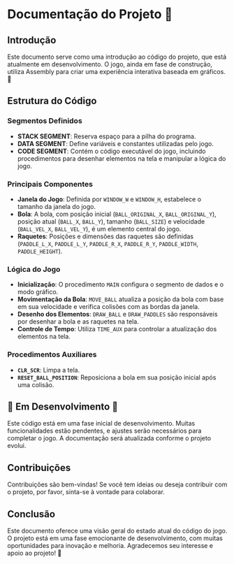 # Documentação do Projeto 🚧

## Introdução
Este documento serve como uma introdução ao código do projeto, que está atualmente em desenvolvimento. O jogo, ainda em fase de construção, utiliza Assembly para criar uma experiência interativa baseada em gráficos. 🚧

## Estrutura do Código

### Segmentos Definidos
- **STACK SEGMENT**: Reserva espaço para a pilha do programa.
- **DATA SEGMENT**: Define variáveis e constantes utilizadas pelo jogo.
- **CODE SEGMENT**: Contém o código executável do jogo, incluindo procedimentos para desenhar elementos na tela e manipular a lógica do jogo.

### Principais Componentes
- **Janela do Jogo**: Definida por `WINDOW_W` e `WINDOW_H`, estabelece o tamanho da janela do jogo.
- **Bola**: A bola, com posição inicial (`BALL_ORIGINAL_X`, `BALL_ORIGINAL_Y`), posição atual (`BALL_X`, `BALL_Y`), tamanho (`BALL_SIZE`) e velocidade (`BALL_VEL_X`, `BALL_VEL_Y`), é um elemento central do jogo.
- **Raquetes**: Posições e dimensões das raquetes são definidas (`PADDLE_L_X`, `PADDLE_L_Y`, `PADDLE_R_X`, `PADDLE_R_Y`, `PADDLE_WIDTH`, `PADDLE_HEIGHT`).

### Lógica do Jogo
- **Inicialização**: O procedimento `MAIN` configura o segmento de dados e o modo gráfico.
- **Movimentação da Bola**: `MOVE_BALL` atualiza a posição da bola com base em sua velocidade e verifica colisões com as bordas da janela.
- **Desenho dos Elementos**: `DRAW_BALL` e `DRAW_PADDLES` são responsáveis por desenhar a bola e as raquetes na tela.
- **Controle de Tempo**: Utiliza `TIME_AUX` para controlar a atualização dos elementos na tela.

### Procedimentos Auxiliares
- **`CLR_SCR`**: Limpa a tela.
- **`RESET_BALL_POSITION`**: Reposiciona a bola em sua posição inicial após uma colisão.

## 🚧 Em Desenvolvimento 🚧
Este código está em uma fase inicial de desenvolvimento. Muitas funcionalidades estão pendentes, e ajustes serão necessários para completar o jogo. A documentação será atualizada conforme o projeto evolui.

## Contribuições
Contribuições são bem-vindas! Se você tem ideias ou deseja contribuir com o projeto, por favor, sinta-se à vontade para colaborar.

## Conclusão
Este documento oferece uma visão geral do estado atual do código do jogo. O projeto está em uma fase emocionante de desenvolvimento, com muitas oportunidades para inovação e melhoria. Agradecemos seu interesse e apoio ao projeto! 🌟